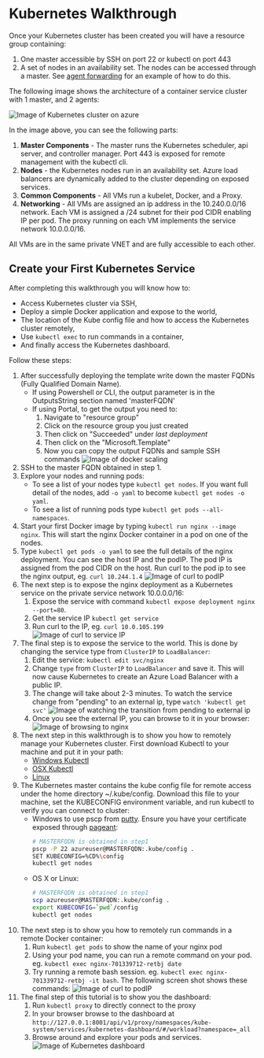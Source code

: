 # Kubernetes Walkthrough

Once your Kubernetes cluster has been created you will have a resource group containing:

1. One master accessible by SSH on port 22 or kubectl on port 443
2. A set of nodes in an availability set. The nodes can be accessed through a master. See [agent forwarding](https://developer.github.com/v3/guides/using-ssh-agent-forwarding/) for an example of how to do this.

The following image shows the architecture of a container service cluster with 1 master, and 2 agents:

![Image of Kubernetes cluster on azure](../static/img/kubernetes.png)

In the image above, you can see the following parts:

1. **Master Components** - The master runs the Kubernetes scheduler, api server, and controller manager.  Port 443 is exposed for remote management with the kubectl cli.
2. **Nodes** - the Kubernetes nodes run in an availability set.  Azure load balancers are dynamically added to the cluster depending on exposed services.
3. **Common Components** - All VMs run a kubelet, Docker, and a Proxy.
4. **Networking** - All VMs are assigned an ip address in the 10.240.0.0/16 network.  Each VM is assigned a /24 subnet for their pod CIDR enabling IP per pod.  The proxy running on each VM implements the service network 10.0.0.0/16.

All VMs are in the same private VNET and are fully accessible to each other.

## Create your First Kubernetes Service

After completing this walkthrough you will know how to:

* Access Kubernetes cluster via SSH,
* Deploy a simple Docker application and expose to the world,
* The location of the Kube config file and how to access the Kubernetes cluster remotely,
* Use `kubectl exec` to run commands in a container,
* And finally access the Kubernetes dashboard.

Follow these steps:

1. After successfully deploying the template write down the master FQDNs (Fully Qualified Domain Name).
   * If using Powershell or CLI, the output parameter is in the OutputsString section named 'masterFQDN'
   * If using Portal, to get the output you need to:
      1. Navigate to "resource group"
      2. Click on the resource group you just created
      3. Then click on "Succeeded" under *last deployment*
      4. Then click on the "Microsoft.Template"
      5. Now you can copy the output FQDNs and sample SSH commands
      ![Image of docker scaling](../static/img/portal-kubernetes-outputs.png)
1. SSH to the master FQDN obtained in step 1.
1. Explore your nodes and running pods:
   * To see a list of your nodes type `kubectl get nodes`.  If you want full detail of the nodes, add `-o yaml` to become `kubectl get nodes -o yaml`.
   * To see a list of running pods type `kubectl get pods --all-namespaces`.
1. Start your first Docker image by typing `kubectl run nginx --image nginx`.  This will start the nginx Docker container in a pod on one of the nodes.
1. Type `kubectl get pods -o yaml` to see the full details of the nginx deployment. You can see the host IP and the podIP.  The pod IP is assigned from the pod CIDR on the host.  Run curl to the pod ip to see the nginx output, eg. `curl 10.244.1.4`
  ![Image of curl to podIP](../static/img/kubernetes-nginx1.png)
1. The next step is to expose the nginx deployment as a Kubernetes service on the private service network 10.0.0.0/16:
   1. Expose the service with command `kubectl expose deployment nginx --port=80`.
   2. Get the service IP `kubectl get service`
   3. Run curl to the IP, eg. `curl 10.0.105.199`
   ![Image of curl to service IP](../static/img/kubernetes-nginx2.png)
1. The final step is to expose the service to the world.  This is done by changing the service type from `ClusterIP` to `LoadBalancer`:
   1. Edit the service: `kubectl edit svc/nginx`
   2. Change `type` from `ClusterIP` to `LoadBalancer` and save it. This will now cause Kubernetes to create an Azure Load Balancer with a public IP.
   3. The change will take about 2-3 minutes.  To watch the service change from "pending" to an external ip, type `watch 'kubectl get svc'`
   ![Image of watching the transition from pending to external ip](../static/img/kubernetes-nginx3.png)
   4. Once you see the external IP, you can browse to it in your browser:
   ![Image of browsing to nginx](../static/img/kubernetes-nginx4.png)
1. The next step in this walkthrough is to show you how to remotely manage your Kubernetes cluster.  First download Kubectl to your machine and put it in your path:
   * [Windows Kubectl](https://storage.googleapis.com/kubernetes-release/release/v1.6.0/bin/windows/amd64/kubectl.exe)
   * [OSX Kubectl](https://storage.googleapis.com/kubernetes-release/release/v1.6.0/bin/darwin/amd64/kubectl)
   * [Linux](https://storage.googleapis.com/kubernetes-release/release/v1.6.0/bin/linux/amd64/kubectl)
1. The Kubernetes master contains the kube config file for remote access under the home directory ~/.kube/config.  Download this file to your machine, set the KUBECONFIG environment variable, and run kubectl to verify you can connect to cluster:
   * Windows to use pscp from [putty](http://www.chiark.greenend.org.uk/~sgtatham/putty/download.html).  Ensure you have your certificate exposed through [pageant](https://developer.github.com/v3/guides/using-ssh-agent-forwarding/):
      ```sh
      # MASTERFQDN is obtained in step1
      pscp -P 22 azureuser@MASTERFQDN:.kube/config .
      SET KUBECONFIG=%CD%\config
      kubectl get nodes
      ```
   * OS X or Linux:
      ```sh
      # MASTERFQDN is obtained in step1
      scp azureuser@MASTERFQDN:.kube/config .
      export KUBECONFIG=`pwd`/config
      kubectl get nodes
      ```
1. The next step is to show you how to remotely run commands in a remote Docker container:
    1. Run `kubectl get pods` to show the name of your nginx pod
    2. Using your pod name, you can run a remote command on your pod.  eg. `kubectl exec nginx-701339712-retbj date`
    3. Try running a remote bash session. eg. `kubectl exec nginx-701339712-retbj -it bash`.
    The following screen shot shows these commands:
    ![Image of curl to podIP](../static/img/kubernetes-remote.png)
1. The final step of this tutorial is to show you the dashboard:
    1. Run `kubectl proxy` to directly connect to the proxy
    2. In your browser browse to the dashboard at `http://127.0.0.1:8001/api/v1/proxy/namespaces/kube-system/services/kubernetes-dashboard/#/workload?namespace=_all`
    3. Browse around and explore your pods and services.
    ![Image of Kubernetes dashboard](../static/img/kubernetes-dashboard.png)
